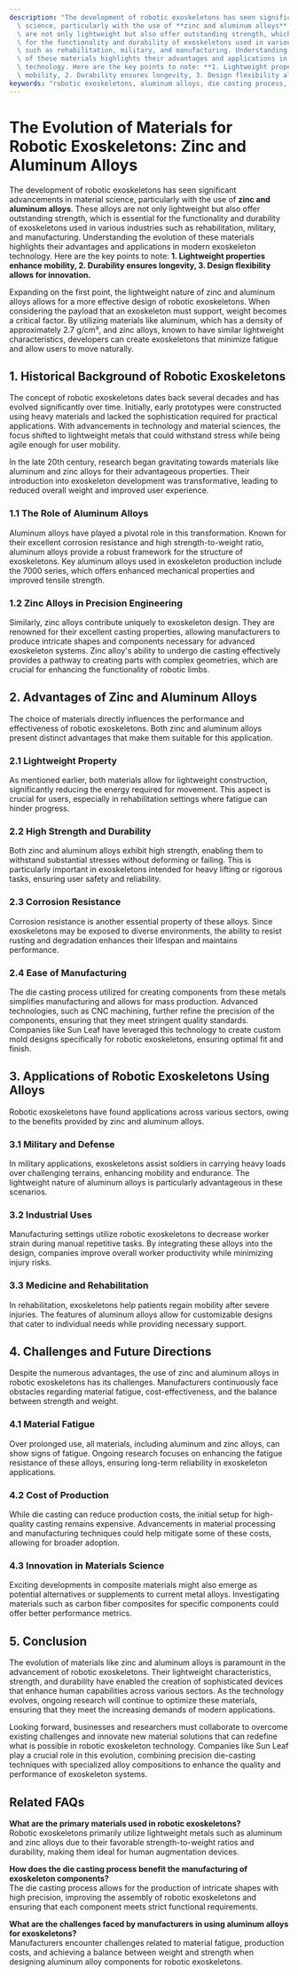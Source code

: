 ```yaml
---
description: "The development of robotic exoskeletons has seen significant advancements in material\
  \ science, particularly with the use of **zinc and aluminum alloys**. These alloys\
  \ are not only lightweight but also offer outstanding strength, which is essential\
  \ for the functionality and durability of exoskeletons used in various industries\
  \ such as rehabilitation, military, and manufacturing. Understanding the evolution\
  \ of these materials highlights their advantages and applications in modern exoskeleton\
  \ technology. Here are the key points to note: **1. Lightweight properties enhance\
  \ mobility, 2. Durability ensures longevity, 3. Design flexibility allows for innovation.**"
keywords: "robotic exoskeletons, aluminum alloys, die casting process, die-cast aluminum"
---
```

# The Evolution of Materials for Robotic Exoskeletons: Zinc and Aluminum Alloys

The development of robotic exoskeletons has seen significant advancements in material science, particularly with the use of **zinc and aluminum alloys**. These alloys are not only lightweight but also offer outstanding strength, which is essential for the functionality and durability of exoskeletons used in various industries such as rehabilitation, military, and manufacturing. Understanding the evolution of these materials highlights their advantages and applications in modern exoskeleton technology. Here are the key points to note: **1. Lightweight properties enhance mobility, 2. Durability ensures longevity, 3. Design flexibility allows for innovation.**

Expanding on the first point, the lightweight nature of zinc and aluminum alloys allows for a more effective design of robotic exoskeletons. When considering the payload that an exoskeleton must support, weight becomes a critical factor. By utilizing materials like aluminum, which has a density of approximately 2.7 g/cm³, and zinc alloys, known to have similar lightweight characteristics, developers can create exoskeletons that minimize fatigue and allow users to move naturally. 

## **1. Historical Background of Robotic Exoskeletons**

The concept of robotic exoskeletons dates back several decades and has evolved significantly over time. Initially, early prototypes were constructed using heavy materials and lacked the sophistication required for practical applications. With advancements in technology and material sciences, the focus shifted to lightweight metals that could withstand stress while being agile enough for user mobility.

In the late 20th century, research began gravitating towards materials like aluminum and zinc alloys for their advantageous properties. Their introduction into exoskeleton development was transformative, leading to reduced overall weight and improved user experience.

### **1.1 The Role of Aluminum Alloys**

Aluminum alloys have played a pivotal role in this transformation. Known for their excellent corrosion resistance and high strength-to-weight ratio, aluminum alloys provide a robust framework for the structure of exoskeletons. Key aluminum alloys used in exoskeleton production include the 7000 series, which offers enhanced mechanical properties and improved tensile strength.

### **1.2 Zinc Alloys in Precision Engineering**

Similarly, zinc alloys contribute uniquely to exoskeleton design. They are renowned for their excellent casting properties, allowing manufacturers to produce intricate shapes and components necessary for advanced exoskeleton systems. Zinc alloy's ability to undergo die casting effectively provides a pathway to creating parts with complex geometries, which are crucial for enhancing the functionality of robotic limbs.

## **2. Advantages of Zinc and Aluminum Alloys**

The choice of materials directly influences the performance and effectiveness of robotic exoskeletons. Both zinc and aluminum alloys present distinct advantages that make them suitable for this application.

### **2.1 Lightweight Property**

As mentioned earlier, both materials allow for lightweight construction, significantly reducing the energy required for movement. This aspect is crucial for users, especially in rehabilitation settings where fatigue can hinder progress.

### **2.2 High Strength and Durability**

Both zinc and aluminum alloys exhibit high strength, enabling them to withstand substantial stresses without deforming or failing. This is particularly important in exoskeletons intended for heavy lifting or rigorous tasks, ensuring user safety and reliability.

### **2.3 Corrosion Resistance**

Corrosion resistance is another essential property of these alloys. Since exoskeletons may be exposed to diverse environments, the ability to resist rusting and degradation enhances their lifespan and maintains performance.

### **2.4 Ease of Manufacturing**

The die casting process utilized for creating components from these metals simplifies manufacturing and allows for mass production. Advanced technologies, such as CNC machining, further refine the precision of the components, ensuring that they meet stringent quality standards. Companies like Sun Leaf have leveraged this technology to create custom mold designs specifically for robotic exoskeletons, ensuring optimal fit and finish.

## **3. Applications of Robotic Exoskeletons Using Alloys**

Robotic exoskeletons have found applications across various sectors, owing to the benefits provided by zinc and aluminum alloys.

### **3.1 Military and Defense**

In military applications, exoskeletons assist soldiers in carrying heavy loads over challenging terrains, enhancing mobility and endurance. The lightweight nature of aluminum alloys is particularly advantageous in these scenarios.

### **3.2 Industrial Uses**

Manufacturing settings utilize robotic exoskeletons to decrease worker strain during manual repetitive tasks. By integrating these alloys into the design, companies improve overall worker productivity while minimizing injury risks.

### **3.3 Medicine and Rehabilitation**

In rehabilitation, exoskeletons help patients regain mobility after severe injuries. The features of aluminum alloys allow for customizable designs that cater to individual needs while providing necessary support.

## **4. Challenges and Future Directions**

Despite the numerous advantages, the use of zinc and aluminum alloys in robotic exoskeletons has its challenges. Manufacturers continuously face obstacles regarding material fatigue, cost-effectiveness, and the balance between strength and weight.

### **4.1 Material Fatigue**

Over prolonged use, all materials, including aluminum and zinc alloys, can show signs of fatigue. Ongoing research focuses on enhancing the fatigue resistance of these alloys, ensuring long-term reliability in exoskeleton applications.

### **4.2 Cost of Production**

While die casting can reduce production costs, the initial setup for high-quality casting remains expensive. Advancements in material processing and manufacturing techniques could help mitigate some of these costs, allowing for broader adoption.

### **4.3 Innovation in Materials Science**

Exciting developments in composite materials might also emerge as potential alternatives or supplements to current metal alloys. Investigating materials such as carbon fiber composites for specific components could offer better performance metrics.

## **5. Conclusion**

The evolution of materials like zinc and aluminum alloys is paramount in the advancement of robotic exoskeletons. Their lightweight characteristics, strength, and durability have enabled the creation of sophisticated devices that enhance human capabilities across various sectors. As the technology evolves, ongoing research will continue to optimize these materials, ensuring that they meet the increasing demands of modern applications.

Looking forward, businesses and researchers must collaborate to overcome existing challenges and innovate new material solutions that can redefine what is possible in robotic exoskeleton technology. Companies like Sun Leaf play a crucial role in this evolution, combining precision die-casting techniques with specialized alloy compositions to enhance the quality and performance of exoskeleton systems.

## Related FAQs

**What are the primary materials used in robotic exoskeletons?**  
Robotic exoskeletons primarily utilize lightweight metals such as aluminum and zinc alloys due to their favorable strength-to-weight ratios and durability, making them ideal for human augmentation devices.

**How does the die casting process benefit the manufacturing of exoskeleton components?**  
The die casting process allows for the production of intricate shapes with high precision, improving the assembly of robotic exoskeletons and ensuring that each component meets strict functional requirements.

**What are the challenges faced by manufacturers in using aluminum alloys for exoskeletons?**  
Manufacturers encounter challenges related to material fatigue, production costs, and achieving a balance between weight and strength when designing aluminum alloy components for robotic exoskeletons.
